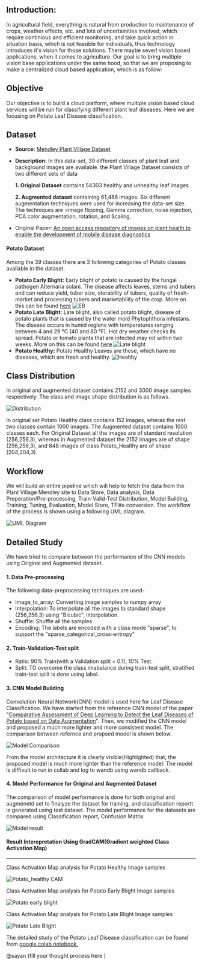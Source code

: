 ## **Introduction:**

In agricultural field, everything is natural from production to maintenance of crops, weather effects, etc. and lots of uncertainities involved, which require continious and efficient monitoring, and take quick action in situation basis, which is not feasible for individuals, thus technology introduces it's vision for those solutions. There maybe severl vision based applications, when it comes to agriculture. Our goal is to bring multiple vision base applications under the same hood, so that we are proposing to make a centralized cloud based application, which is as follow:

## **Objective** 

Our objective is to build a cloud platform, where multiple vision based cloud services will be run for classifying different plant leaf diseases. Here we are focusing on Potato Leaf Disease classification. 

## **Dataset**

* **Source:** [Mendley Plant Village Dataset](https://data.mendeley.com/datasets/tywbtsjrjv/1)

* **Description:** In this data-set, 39 different classes of plant leaf and background images are available. the Plant Village Dataset consists of two different sets of data 

  **1. Original Dataset** contains 54303 healthy and unhealthy leaf images. 
  
  **2. Augmented dataset** containing 61,486 images. Six different augmentation techniques were used for increasing the data-set size. The techniques are  >image flipping, Gamma correction, noise injection, PCA color augmentation, rotation, and Scaling.

* Original Paper: [An open access repository of images on plant health to enable the development of mobile disease diagnostics](https://arxiv.org/abs/1511.08060)

#### **Potato Dataset**

Among the 39 classes there are 3 following categories of Potato classes available in the dataset. 
 * **Potato Early Blight:** Early blight of potato is caused by the fungal pathogen Alternaria solani. The disease affects leaves, stems and tubers and can reduce yield, tuber size, storability of tubers, quality of fresh-market and processing tubers and marketability of the crop. More on this can be found [here](https://www.ag.ndsu.edu/publications/crops/early-blight-in-potato#:~:text=Early%20blight%20of%20potato%20is,and%20marketability%20of%20the%20crop.)
![EB](https://github.com/Future-AI-Laboratory/vision-api/blob/review_sayan/images/Potato_early_blight.png)
* **Potato Late Blight:** Late blight, also called potato blight, disease of potato plants that is caused by the water mold Phytophthora infestans. The disease occurs in humid regions with temperatures ranging between 4 and 29 °C (40 and 80 °F). Hot dry weather checks its spread. Potato or tomato plants that are infected may rot within two weeks. More on this can be found [here](https://cropwatch.unl.edu/potato/late_blights_description)
![Late blight](https://github.com/Future-AI-Laboratory/vision-api/blob/review_sayan/images/late_blight.png)
 * **Potato Healthy:** Potato Healthy Leaves are those, which have no diseases, which are fresh and healthy.
![Healthy](https://github.com/Future-AI-Laboratory/vision-api/blob/review_sayan/images/healthy_new.png) 

## **Class Distribution**

In original and augmented dataset contains 2152 and 3000 image samples respectively. The class and image shape distribution is as follows.

![Distribution](https://github.com/Future-AI-Laboratory/vision-api/blob/review_sayan/images/potato_distribution.PNG)

In original set Potato Healthy class contains 152 images, wheras the rest two classes contain 1000 images. The Augmented dataset contains 1000 classes each. For Original Dataset all the images are of standard resolution (256,256,3), whereas in Augmented dataset the 2152 images are of shape (256,256,3), and 848 images of class Potato_Healthy are of shape (204,204,3).  

## **Workflow**

We will build an entire pipeline which will help to fetch the data from the Plant Village Mendley site to Data Store, Data analysis, Data Preperation/Pre-processing, Train-Valid-Test Distribution, Model Building, Training, Tuning, Evaluation, Model Store, TFlite conversion. The workflow of the process is shown using a following UML diagram. 

![UML Diagram]()

## **Detailed Study**

We have tried to compare between the performance of the CNN models using Original and Augmented dataset. 

#### 1. Data Pre-processing 
The following data-preprocessing techniques are used-
   * Image_to_array: Converting image samples to numpy array
   * Interpolation: To interpolate all the images to standard shape (256,256,3) using "Bicubic", interpolation. 
   * Shuffle: Shuffle all the samples
   * Encoding: The labels are encoded with a class mode "sparse", to support the "sparse_categorical_cross-entropy"

#### 2. Train-Validation-Test split 
   * Ratio: 90% Train(with a Validation split = 0.1), 10% Test.
   * Split: TO overcome the class imabalance during train-test split, stratified train-test split is done using label. 

#### 3. CNN Model Building
Convolution Neural Network(CNN) model is used here for Leaf Disease Classification. We have started from the reference CNN model of the paper "[Comparative Assessment of Deep Learning to Detect the Leaf Diseases of Potato based on Data Augmentation](https://ieeexplore.ieee.org/abstract/document/9200015)". Then, we modified the CNN model and proposed a much more lighter and more consistent model. The comparison between refernce and propsed model is shown below.

![Model Comparison](https://github.com/Future-AI-Laboratory/vision-api/blob/review_sayan/images/Model_comparison.png)

From the model architecture it is clearly visible(Highlighted) that, the proposed model is much more lighter than the reference model. The model is diffivult to run in collab and log to wandb using wandb callback.

#### 4. Model Performance for Original and Augmented Dataset

The comparison of model performance is done for both original and augmenetd set to finalyze the dataset for training, and classification reportt is generated using test dataset. The model performance for the datasets are compared using Classification report, Confusion Matrix

![Model result](https://github.com/Future-AI-Laboratory/vision-api/blob/review_sayan/images/performance.png)

#### Result Interepretation Using GradCAM(Gradient weighted Class Activation Map)
---
Class Activation Map analysis for Potato Healthy Image samples

![Potato_healthy CAM](https://github.com/Future-AI-Laboratory/vision-api/blob/review_sayan/images/potato_helthy_CAM.png)

Class Activation Map analysis for Potato Early Blight Image samples

![Potato early blight](https://github.com/Future-AI-Laboratory/vision-api/blob/review_sayan/images/early%20blight%20map.png)

Class Activation Map analysis for Potato Late Blight Image samples

![Potato Late Blight](https://github.com/Future-AI-Laboratory/vision-api/blob/review_sayan/images/Potato%20Late%20Blight%20Map.png)

The detailed study of the Potato Leaf Disease classification can be found from [google colab notebook.](https://colab.research.google.com/drive/1eGm-dgXcBwx44xw1RMopc2wlcHSF8Pfj?usp=sharing)


@sayan (fill your thought process here ) 













